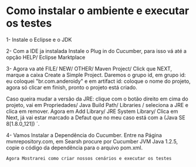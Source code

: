# Como instalar o ambiente e executar os testes
 

1- Instale o Eclipse e o JDK 

2- Com a IDE ja instalada Instale o Plug in do Cucumber, para isso vá até a opção HELP/ Eclipse Marktplace   

3- Agora va até FILE/ NEW/ OTHER/ Maven Project/ Click que NEXT, marque a caixa Create a Simple Project. 
  Daremos o grupo id, em grupo id: eu coloquei "br.com.anderoidy" e em artifact id: coloque o nome do projeto, agora só clicar em finish, pronto o projeto está criado.    

  Caso queira mudar a versão da JRE: clique com o botão direito em cima do projeto, vai em Propriedades/ Java Build Path/ Libraries / seleciona a JRE e clica em remover. 
  Agora em Add Library/ JRE System Library/ Clica em Next, já vai estar marcado a Defaut que no meu caso está com a (Java SE 8[1.8.0_121]) ´.    

4- Vamos Instalar a Dependência do Cucumber. 
  Entre na Página mvnrepository.com, em Searsh procure por Cucumber JVM Java 1.2.5, copie o código da dependência para o arquivo pom.xml.    

    Agora Mostrarei como criar nossos cenários e executar os testes 
  








